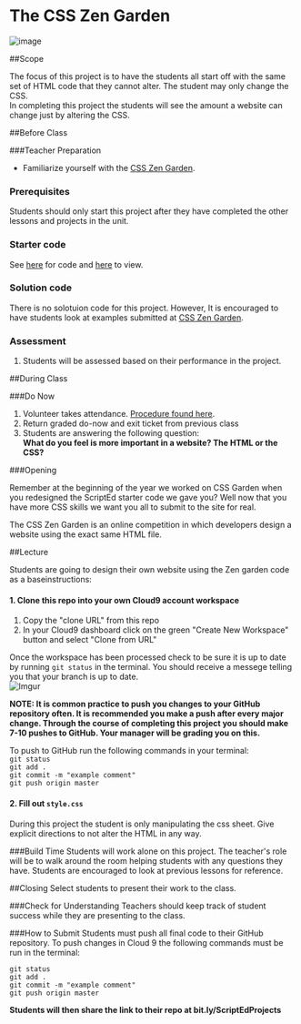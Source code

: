 # The CSS Zen Garden
![image](http://i.imgur.com/5g0Chms.png)

##Scope

The focus of this project is to have the students all start off with the same set of HTML code that they cannot alter. The student may only change the CSS.  
In completing this project the students will see the amount a website can change just by altering the CSS.
  

##Before Class

###Teacher Preparation 
* Familiarize yourself with the [CSS Zen Garden](http://www.csszengarden.com/). 

### Prerequisites
Students should only start this project after they have completed the other lessons and projects in the unit.

### Starter code

See [here](starter_code/) for code and [here]() to view.

### Solution code

There is no solotuion code for this project. However, It is encouraged to have students look at examples submitted at [CSS Zen Garden](http://www.csszengarden.com/).

### Assessment

1. Students will be assessed based on their performance in the project.

##During Class

###Do Now

1. Volunteer takes attendance. [Procedure found here](https://docs.google.com/document/d/19IIhqykr70vj7wnqyJYuQNTkd9GX56Xgl3omD42IcMk/edit).
2. Return graded do-now and exit ticket from previous class
3. Students are answering the following question:  
**What do you feel is more important in a website? The HTML or the CSS?**

###Opening

Remember at the beginning of the year we worked on CSS Garden when you redesigned the ScriptEd starter code we gave you? Well now that you have more CSS skills we want you all to submit to the site for real.  

The CSS Zen Garden is an online competition in which developers design a website using the exact same HTML file.

##Lecture

Students are going to design their own website using the Zen garden code as a baseinstructions:

#### 1. Clone this repo into your own Cloud9 account workspace
1. Copy the "clone URL" from this repo
2. In your Cloud9 dashboard click on the green "Create New Workspace" button and select "Clone from URL"

Once the workspace has been processed check to be sure it is up to date by running ` git status ` in the terminal. You should receive a messege telling you that your branch is up to date.   
![Imgur](http://i.imgur.com/RKdsduL.png)

**NOTE: It is common practice to push you changes to your GitHub repository often. It is recommended you make a push after every major change. Through the course of completing this project you should make 7-10 pushes to GitHub. Your manager will be grading you on this.**

To push to GitHub run the following commands in your terminal:  
`git status`  
`git add .`  
`git commit -m "example comment"`  
`git push origin master`

#### 2. Fill out `style.css`

During this project the student is only manipulating the css sheet. Give explicit directions to not alter the HTML in any way.

###Build Time
Students will work alone on this project. The teacher's role will be to walk around the room helping students with any questions they have. Students are encouraged to look at previous lessons for reference.

##Closing
Select students to present their work to the class.

###Check for Understanding
Teachers should keep track of student success while they are presenting to the class.

###How to Submit
Students must push all final code to their GitHub repository. To push changes in Cloud 9 the following commands must be run in the terminal:

`git status`  
`git add .`  
`git commit -m "example comment"`  
`git push origin master`  
 
**Students will then share the link to their repo at bit.ly/ScriptEdProjects**


